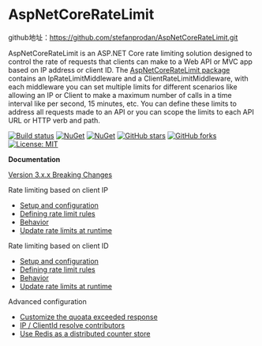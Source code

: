 AspNetCoreRateLimit
==============

github地址：https://github.com/stefanprodan/AspNetCoreRateLimit.git

AspNetCoreRateLimit is an ASP.NET Core rate limiting solution designed to control the rate of requests that clients can make to a Web API or MVC app based on IP address or client ID. The [AspNetCoreRateLimit package](https://www.nuget.org/packages/AspNetCoreRateLimit/) contains an IpRateLimitMiddleware and a ClientRateLimitMiddleware, with each middleware you can set multiple limits for different scenarios like allowing an IP or Client to make a maximum number of calls in a time interval like per second, 15 minutes, etc. You can define these limits to address all requests made to an API or you can scope the limits to each API URL or HTTP verb and path.

[![Build status](https://ci.appveyor.com/api/projects/status/jrfxft7anqckn30s?svg=true)](https://ci.appveyor.com/project/stefanprodan/AspNetCoreRateLimit)
[![NuGet](https://img.shields.io/nuget/v/AspNetCoreRateLimit.svg)](https://www.nuget.org/packages/AspNetCoreRateLimit/)
[![NuGet](https://img.shields.io/nuget/v/AspNetCoreRateLimit.Redis.svg)](https://www.nuget.org/packages/AspNetCoreRateLimit.Redis/)
[![GitHub stars](https://img.shields.io/github/stars/stefanprodan/AspNetCoreRateLimit.svg)](https://github.com/stefanprodan/AspNetCoreRateLimit/stargazers)
[![GitHub forks](https://img.shields.io/github/forks/stefanprodan/AspNetCoreRateLimit.svg)](https://github.com/stefanprodan/AspNetCoreRateLimit/network)
[![License: MIT](https://img.shields.io/github/license/stefanprodan/AspNetCoreRateLimit.svg)](https://opensource.org/licenses/MIT)

**Documentation**

[Version 3.x.x Breaking Changes](https://github.com/stefanprodan/AspNetCoreRateLimit/wiki/Version-3.0.0-Breaking-Changes)

Rate limiting based on client IP

- [Setup and configuration](https://github.com/stefanprodan/AspNetCoreRateLimit/wiki/IpRateLimitMiddleware#setup)
- [Defining rate limit rules](https://github.com/stefanprodan/AspNetCoreRateLimit/wiki/IpRateLimitMiddleware#defining-rate-limit-rules)
- [Behavior](https://github.com/stefanprodan/AspNetCoreRateLimit/wiki/IpRateLimitMiddleware#behavior)
- [Update rate limits at runtime](https://github.com/stefanprodan/AspNetCoreRateLimit/wiki/IpRateLimitMiddleware#update-rate-limits-at-runtime)

Rate limiting based on client ID

- [Setup and configuration](https://github.com/stefanprodan/AspNetCoreRateLimit/wiki/ClientRateLimitMiddleware#setup)
- [Defining rate limit rules](https://github.com/stefanprodan/AspNetCoreRateLimit/wiki/ClientRateLimitMiddleware#defining-rate-limit-rules)
- [Behavior](https://github.com/stefanprodan/AspNetCoreRateLimit/wiki/ClientRateLimitMiddleware#behavior)
- [Update rate limits at runtime](https://github.com/stefanprodan/AspNetCoreRateLimit/wiki/ClientRateLimitMiddleware#update-rate-limits-at-runtime)

Advanced configuration

- [Customize the quoata exceeded response](https://github.com/stefanprodan/AspNetCoreRateLimit/wiki/Quota-exceeded-response)
- [IP / ClientId resolve contributors](https://github.com/stefanprodan/AspNetCoreRateLimit/wiki/Resolve-Contributors)
- [Use Redis as a distributed counter store](https://github.com/stefanprodan/AspNetCoreRateLimit/wiki/Using-Redis-as-a-distributed-counter-store)
